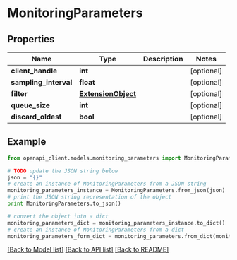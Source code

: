 # MonitoringParameters


## Properties
Name | Type | Description | Notes
------------ | ------------- | ------------- | -------------
**client_handle** | **int** |  | [optional] 
**sampling_interval** | **float** |  | [optional] 
**filter** | [**ExtensionObject**](ExtensionObject.md) |  | [optional] 
**queue_size** | **int** |  | [optional] 
**discard_oldest** | **bool** |  | [optional] 

## Example

```python
from openapi_client.models.monitoring_parameters import MonitoringParameters

# TODO update the JSON string below
json = "{}"
# create an instance of MonitoringParameters from a JSON string
monitoring_parameters_instance = MonitoringParameters.from_json(json)
# print the JSON string representation of the object
print MonitoringParameters.to_json()

# convert the object into a dict
monitoring_parameters_dict = monitoring_parameters_instance.to_dict()
# create an instance of MonitoringParameters from a dict
monitoring_parameters_form_dict = monitoring_parameters.from_dict(monitoring_parameters_dict)
```
[[Back to Model list]](../README.md#documentation-for-models) [[Back to API list]](../README.md#documentation-for-api-endpoints) [[Back to README]](../README.md)


